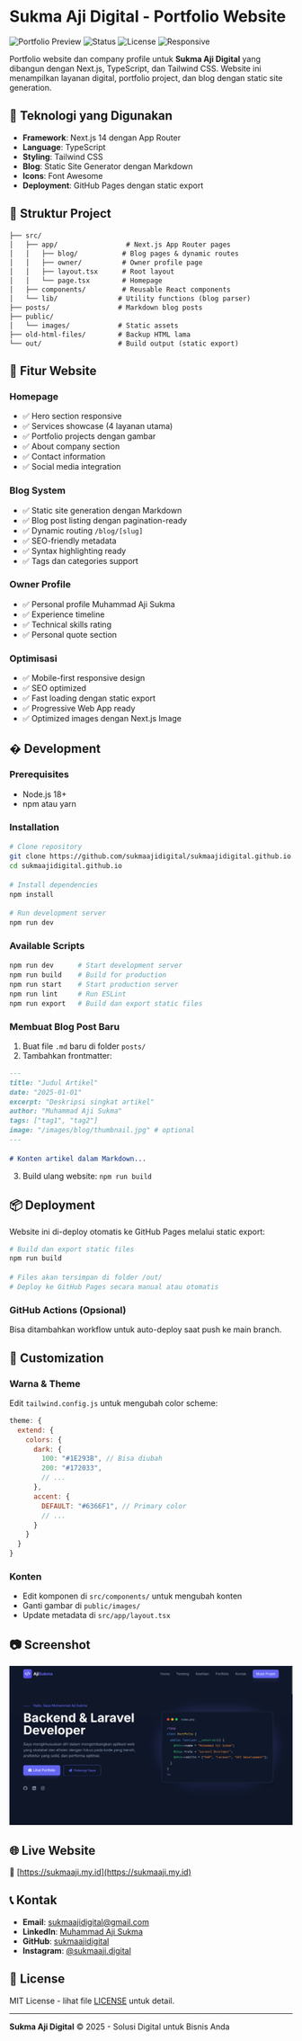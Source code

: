 # Sukma Aji Digital - Portfolio Website

![Portfolio Preview](https://img.shields.io/badge/Portfolio-Next.js_Developer-blueviolet)
![Status](https://img.shields.io/badge/Status-Live-success)
![License](https://img.shields.io/badge/License-MIT-green)
![Responsive](https://img.shields.io/badge/Design-Responsive-blue)

Portfolio website dan company profile untuk **Sukma Aji Digital** yang dibangun dengan Next.js, TypeScript, dan Tailwind CSS. Website ini menampilkan layanan digital, portfolio project, dan blog dengan static site generation.

## 🚀 Teknologi yang Digunakan

- **Framework**: Next.js 14 dengan App Router
- **Language**: TypeScript
- **Styling**: Tailwind CSS
- **Blog**: Static Site Generator dengan Markdown
- **Icons**: Font Awesome
- **Deployment**: GitHub Pages dengan static export

## 📁 Struktur Project

```
├── src/
│   ├── app/                 # Next.js App Router pages
│   │   ├── blog/           # Blog pages & dynamic routes
│   │   ├── owner/          # Owner profile page
│   │   ├── layout.tsx      # Root layout
│   │   └── page.tsx        # Homepage
│   ├── components/         # Reusable React components
│   └── lib/               # Utility functions (blog parser)
├── posts/                 # Markdown blog posts
├── public/
│   └── images/            # Static assets
├── old-html-files/        # Backup HTML lama
└── out/                   # Build output (static export)
```

## 🎯 Fitur Website

### Homepage

- ✅ Hero section responsive
- ✅ Services showcase (4 layanan utama)
- ✅ Portfolio projects dengan gambar
- ✅ About company section
- ✅ Contact information
- ✅ Social media integration

### Blog System

- ✅ Static site generation dengan Markdown
- ✅ Blog post listing dengan pagination-ready
- ✅ Dynamic routing `/blog/[slug]`
- ✅ SEO-friendly metadata
- ✅ Syntax highlighting ready
- ✅ Tags dan categories support

### Owner Profile

- ✅ Personal profile Muhammad Aji Sukma
- ✅ Experience timeline
- ✅ Technical skills rating
- ✅ Personal quote section

### Optimisasi

- ✅ Mobile-first responsive design
- ✅ SEO optimized
- ✅ Fast loading dengan static export
- ✅ Progressive Web App ready
- ✅ Optimized images dengan Next.js Image

## �️ Development

### Prerequisites

- Node.js 18+
- npm atau yarn

### Installation

```bash
# Clone repository
git clone https://github.com/sukmaajidigital/sukmaajidigital.github.io.git
cd sukmaajidigital.github.io

# Install dependencies
npm install

# Run development server
npm run dev
```

### Available Scripts

```bash
npm run dev      # Start development server
npm run build    # Build for production
npm run start    # Start production server
npm run lint     # Run ESLint
npm run export   # Build dan export static files
```

### Membuat Blog Post Baru

1. Buat file `.md` baru di folder `posts/`
2. Tambahkan frontmatter:

```markdown
---
title: "Judul Artikel"
date: "2025-01-01"
excerpt: "Deskripsi singkat artikel"
author: "Muhammad Aji Sukma"
tags: ["tag1", "tag2"]
image: "/images/blog/thumbnail.jpg" # optional
---

# Konten artikel dalam Markdown...
```

3. Build ulang website: `npm run build`

## 📦 Deployment

Website ini di-deploy otomatis ke GitHub Pages melalui static export:

```bash
# Build dan export static files
npm run build

# Files akan tersimpan di folder /out/
# Deploy ke GitHub Pages secara manual atau otomatis
```

### GitHub Actions (Opsional)

Bisa ditambahkan workflow untuk auto-deploy saat push ke main branch.

## 🎨 Customization

### Warna & Theme

Edit `tailwind.config.js` untuk mengubah color scheme:

```javascript
theme: {
  extend: {
    colors: {
      dark: {
        100: "#1E293B", // Bisa diubah
        200: "#172033",
        // ...
      },
      accent: {
        DEFAULT: "#6366F1", // Primary color
        // ...
      }
    }
  }
}
```

### Konten

- Edit komponen di `src/components/` untuk mengubah konten
- Ganti gambar di `public/images/`
- Update metadata di `src/app/layout.tsx`

## 📷 Screenshot

![Homepage Screenshot](images/screenshot.png)

## 🌐 Live Website

🔗 [https://sukmaaji.my.id](https://sukmaaji.my.id)

## 📞 Kontak

- **Email**: sukmaajidigital@gmail.com
- **LinkedIn**: [Muhammad Aji Sukma](https://www.linkedin.com/in/sukma-aji-08b470286/)
- **GitHub**: [sukmaajidigital](https://github.com/sukmaajidigital)
- **Instagram**: [@sukmaaji.digital](https://instagram.com/sukmaaji.digital)

## 📄 License

MIT License - lihat file [LICENSE](LICENSE) untuk detail.

---

**Sukma Aji Digital** © 2025 - Solusi Digital untuk Bisnis Anda
